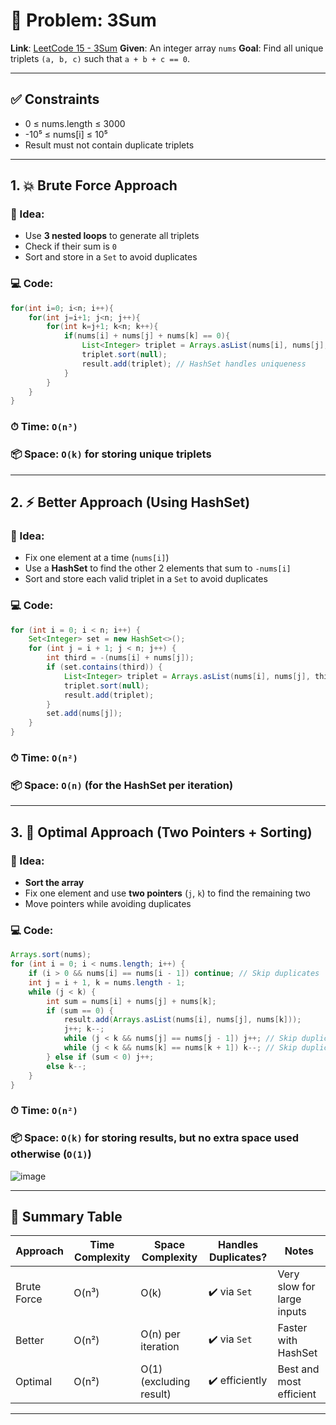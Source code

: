 # 🧠 Problem: **3Sum**

**Link**: [LeetCode 15 - 3Sum](https://leetcode.com/problems/3sum/)
**Given**: An integer array `nums`
**Goal**: Find all unique triplets `(a, b, c)` such that `a + b + c == 0`.

---

## ✅ Constraints

* 0 ≤ nums.length ≤ 3000
* -10⁵ ≤ nums\[i] ≤ 10⁵
* Result must not contain duplicate triplets

---

## 1. 💥 Brute Force Approach

### 🔧 Idea:

* Use **3 nested loops** to generate all triplets
* Check if their sum is `0`
* Sort and store in a `Set` to avoid duplicates

### 💻 Code:

```java
for(int i=0; i<n; i++){
    for(int j=i+1; j<n; j++){
        for(int k=j+1; k<n; k++){
            if(nums[i] + nums[j] + nums[k] == 0){
                List<Integer> triplet = Arrays.asList(nums[i], nums[j], nums[k]);
                triplet.sort(null);
                result.add(triplet); // HashSet handles uniqueness
            }
        }
    }
}
```

### ⏱ Time: `O(n³)`

### 📦 Space: `O(k)` for storing unique triplets

---

## 2. ⚡ Better Approach (Using HashSet)

### 🔧 Idea:

* Fix one element at a time (`nums[i]`)
* Use a **HashSet** to find the other 2 elements that sum to `-nums[i]`
* Sort and store each valid triplet in a `Set` to avoid duplicates

### 💻 Code:

```java
for (int i = 0; i < n; i++) {
    Set<Integer> set = new HashSet<>();
    for (int j = i + 1; j < n; j++) {
        int third = -(nums[i] + nums[j]);
        if (set.contains(third)) {
            List<Integer> triplet = Arrays.asList(nums[i], nums[j], third);
            triplet.sort(null);
            result.add(triplet);
        }
        set.add(nums[j]);
    }
}
```

### ⏱ Time: `O(n²)`

### 📦 Space: `O(n)` (for the HashSet per iteration)

---

## 3. 🚀 Optimal Approach (Two Pointers + Sorting)

### 🔧 Idea:

* **Sort the array**
* Fix one element and use **two pointers** (`j`, `k`) to find the remaining two
* Move pointers while avoiding duplicates

### 💻 Code:

```java
Arrays.sort(nums);
for (int i = 0; i < nums.length; i++) {
    if (i > 0 && nums[i] == nums[i - 1]) continue; // Skip duplicates
    int j = i + 1, k = nums.length - 1;
    while (j < k) {
        int sum = nums[i] + nums[j] + nums[k];
        if (sum == 0) {
            result.add(Arrays.asList(nums[i], nums[j], nums[k]));
            j++; k--;
            while (j < k && nums[j] == nums[j - 1]) j++; // Skip duplicates
            while (j < k && nums[k] == nums[k + 1]) k--; // Skip duplicates
        } else if (sum < 0) j++;
        else k--;
    }
}
```

### ⏱ Time: `O(n²)`

### 📦 Space: `O(k)` for storing results, but **no extra space** used otherwise (`O(1)`)
![image](https://github.com/user-attachments/assets/ee6a0923-170c-4e64-becd-6083abc51c90)

---

## 📌 Summary Table

| Approach    | Time Complexity | Space Complexity        | Handles Duplicates? | Notes                      |
| ----------- | --------------- | ----------------------- | ------------------- | -------------------------- |
| Brute Force | O(n³)           | O(k)                    | ✔️ via `Set`        | Very slow for large inputs |
| Better      | O(n²)           | O(n) per iteration      | ✔️ via `Set`        | Faster with HashSet        |
| Optimal     | O(n²)           | O(1) (excluding result) | ✔️ efficiently      | Best and most efficient    |

---

